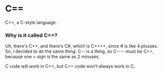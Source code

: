 # C==
C==, a C-style language.

### Why is it called C==?
Uh, there's C++, and there's C#, which is C++++, since # is like 4 plusses. So, I decided to do the same thing. C-- is a thing, so C---- must be C==, because one = sign is the same as 2 minuses.

C code will work in C==, but C== code won't always work in C.
